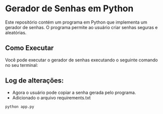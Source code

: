 # Gerador de Senhas em Python

Este repositório contém um programa em Python que implementa um gerador de senhas. O programa permite ao usuário criar senhas seguras e aleatórias.

## Como Executar

Você pode executar o gerador de senhas executando o seguinte comando no seu terminal:

## Log de alterações:

- Agora o usuário pode copiar a senha gerada pelo programa.
- Adicionado o arquivo requirements.txt


```bash
python app.py